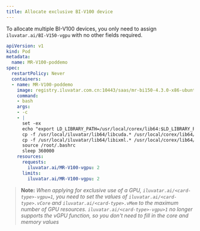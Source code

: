 ```yaml
---
title: Allocate exclusive BI-V100 device
---
```


To allocate multiple BI-V100 devices, you only need to assign `iluvatar.ai/BI-V150-vgpu` with no other fields required.

```yaml
apiVersion: v1
kind: Pod
metadata:
  name: MR-V100-poddemo
spec:
  restartPolicy: Never
  containers:
  - name: MR-V100-poddemo
    image: registry.iluvatar.com.cn:10443/saas/mr-bi150-4.3.0-x86-ubuntu22.04-py3.10-base-base:v1.0
    command: 
    - bash
    args:
    - -c
    - |
      set -ex
      echo "export LD_LIBRARY_PATH=/usr/local/corex/lib64:$LD_LIBRARY_PATH">> /root/.bashrc
      cp -f /usr/local/iluvatar/lib64/libcuda.* /usr/local/corex/lib64/
      cp -f /usr/local/iluvatar/lib64/libixml.* /usr/local/corex/lib64/
      source /root/.bashrc
      sleep 360000
    resources:
      requests:
        iluvatar.ai/MR-V100-vgpu: 2
      limits:
        iluvatar.ai/MR-V100-vgpu: 2
```
> **Note:** *When applying for exclusive use of a GPU, `iluvatar.ai/<card-type>-vgpu=1`, you need to set the values ​​of `iluvatar.ai/<card-type>.vCore` and `iluvatar.ai/<card-type>.vMem` to the maximum number of GPU resources. `iluvatar.ai/<card-type>-vgpu>1` no longer supports the vGPU function, so you don't need to fill in the core and memory values*
